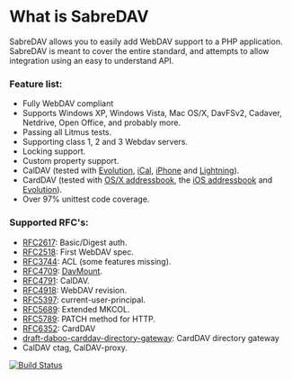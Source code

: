 # What is SabreDAV

SabreDAV allows you to easily add WebDAV support to a PHP application. SabreDAV is meant to cover the entire standard, and attempts to allow integration using an easy to understand API.

### Feature list:

* Fully WebDAV compliant
* Supports Windows XP, Windows Vista, Mac OS/X, DavFSv2, Cadaver, Netdrive, Open Office, and probably more.
* Passing all Litmus tests.
* Supporting class 1, 2 and 3 Webdav servers.
* Locking support.
* Custom property support.
* CalDAV (tested with [Evolution](http://code.google.com/p/sabredav/wiki/Evolution), [iCal](http://code.google.com/p/sabredav/wiki/ICal), [iPhone](http://code.google.com/p/sabredav/wiki/IPhone) and [Lightning](http://code.google.com/p/sabredav/wiki/Lightning)).
* CardDAV (tested with [OS/X addressbook](http://code.google.com/p/sabredav/wiki/OSXAddressbook), the [iOS addressbook](http://code.google.com/p/sabredav/wiki/iOSCardDAV) and [Evolution](http://code.google.com/p/sabredav/wiki/Evolution)).
* Over 97% unittest code coverage.

### Supported RFC's:

* [RFC2617](http://www.ietf.org/rfc/rfc2617.txt): Basic/Digest auth.
* [RFC2518](http://www.ietf.org/rfc/rfc2518.txt): First WebDAV spec.
* [RFC3744](http://www.ietf.org/rfc/rfc3744.txt): ACL (some features missing).
* [RFC4709](http://www.ietf.org/rfc/rfc4709.txt): [DavMount](http://code.google.com/p/sabredav/wiki/DavMount).
* [RFC4791](http://www.ietf.org/rfc/rfc4791.txt): CalDAV.
* [RFC4918](http://www.ietf.org/rfc/rfc4918.txt): WebDAV revision.
* [RFC5397](http://www.ietf.org/rfc/rfc5397.txt): current-user-principal.
* [RFC5689](http://www.ietf.org/rfc/rfc5689.txt): Extended MKCOL.
* [RFC5789](http://tools.ietf.org/html/rfc5789): PATCH method for HTTP.
* [RFC6352](http://www.ietf.org/rfc/rfc6352.txt): CardDAV
* [draft-daboo-carddav-directory-gateway](http://tools.ietf.org/html/draft-daboo-carddav-directory-gateway): CardDAV directory gateway
* CalDAV ctag, CalDAV-proxy.


[![Build Status](https://secure.travis-ci.org/KOLANICH/SabreDAV.png)](https://travis-ci.org/KOLANICH/SabreDAV)
